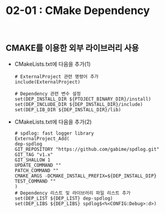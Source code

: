 # 02-01 : CMake Dependency<br>
<br>

## CMAKE를 이용한 외부 라이브러리 사용<br>
- CMakeLists.txt에 다음을 추가(1)<br>
  ```
  # ExternalProject 관련 명령어 추가
  include(ExternalProject)

  # Dependency 관련 변수 설정
  set(DEP_INSTALL_DIR ${PTOJECT_BINARY_DIR}/install)
  set(DEP_INCLUDE_DIR ${DEP_INSTALL_DIR}/include)
  set(DEP_LIB_DIR ${DEP_INSTALL_DIR}/lib)
  ```
- CMakeLists.txt에 다음을 추가(2)<br>
  ```
  # spdlog: fast logger library
  ExternalProject_Add(
  dep-spdlog
  GIT_REPOSITORY "https://github.com/gabime/spdlog.git"
  GIT_TAG "v1.x"
  GIT_SHALLOW 1
  UPDATE_COMMAND ""
  PATCH_COMMAND ""
  CMAKE_ARGS -DCMAKE_INSTALL_PREFIX=${DEP_INSTALL_DIP}
  TEST_COMMAND ""
  )
  # Dependency 리스트 및 라이브러리 파일 리스트 추가
  set(DEP_LIST ${DEP_LIST} dep-spdlog)
  set(DEP_LIBS ${DEP_LIBS} spdlog$<%<CONFIG:Debug>:d>)
  ```
<br>
